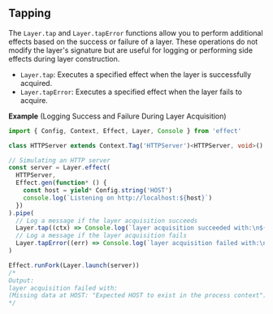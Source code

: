 ## Tapping

The `Layer.tap` and `Layer.tapError` functions allow you to perform additional effects based on the success or failure of a layer. These operations do not modify the layer's signature but are useful for logging or performing side effects during layer construction.

- `Layer.tap`: Executes a specified effect when the layer is successfully acquired.
- `Layer.tapError`: Executes a specified effect when the layer fails to acquire.

**Example** (Logging Success and Failure During Layer Acquisition)

```ts twoslash
import { Config, Context, Effect, Layer, Console } from 'effect'

class HTTPServer extends Context.Tag('HTTPServer')<HTTPServer, void>() {}

// Simulating an HTTP server
const server = Layer.effect(
  HTTPServer,
  Effect.gen(function* () {
    const host = yield* Config.string('HOST')
    console.log(`Listening on http://localhost:${host}`)
  })
).pipe(
  // Log a message if the layer acquisition succeeds
  Layer.tap((ctx) => Console.log(`layer acquisition succeeded with:\n${ctx}`)),
  // Log a message if the layer acquisition fails
  Layer.tapError((err) => Console.log(`layer acquisition failed with:\n${err}`))
)

Effect.runFork(Layer.launch(server))
/*
Output:
layer acquisition failed with:
(Missing data at HOST: "Expected HOST to exist in the process context")
*/
```
